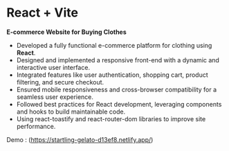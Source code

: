 # React + Vite

**E-commerce Website for Buying Clothes**  
- Developed a fully functional e-commerce platform for clothing using **React**.  
- Designed and implemented a responsive front-end with a dynamic and interactive user interface.  
- Integrated features like user authentication, shopping cart, product filtering, and secure checkout.  
- Ensured mobile responsiveness and cross-browser compatibility for a seamless user experience.  
- Followed best practices for React development, leveraging components and hooks to build maintainable code.
- Using react-toastify and react-router-dom libraries to improve site performance.

Demo : (https://startling-gelato-d13ef8.netlify.app/)
